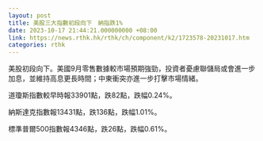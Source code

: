 ```yaml
---
layout: post
title: 美股三大指數初段向下　納指跌1%
date: 2023-10-17 21:44:21.000000000 +08:00
link: https://news.rthk.hk/rthk/ch/component/k2/1723578-20231017.htm
categories: rthk
---
```


美股初段向下。美國9月零售數據較市場預期強勁，投資者憂慮聯儲局或會進一步加息，並維持高息更長時間；中東衝突亦進一步打擊市場情緒。

道瓊斯指數較早時報33901點，跌82點，跌幅0.24%。

納斯達克指數報13431點，跌136點，跌幅1.01%。

標準普爾500指數報4346點，跌26點，跌幅0.61%。
